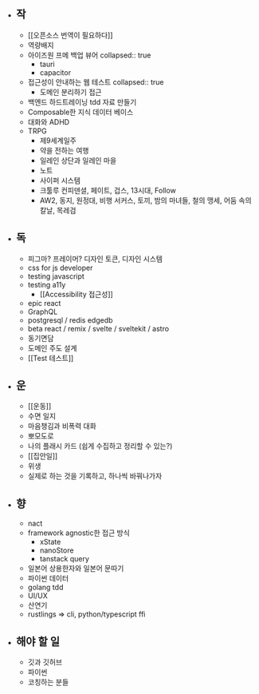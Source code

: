 - ## 작
	- [[오픈소스 번역이 필요하다]]
	- 역량배지
	- 아이즈원 프메 백업 뷰어
	  collapsed:: true
		- tauri
		- capacitor
	- 접근성이 안내하는 웹 테스트
	  collapsed:: true
		- 도메인 분리하기 접근
	- 백엔드 하드트레이닝 tdd 자료 만들기
	- Composable한 지식 데이터 베이스
	- 대화와 ADHD
	- TRPG
		- 제9세계일주
		- 약을 전하는 여행
		- 일레인 상단과 일레인 마을
		- 노트
		- 사이퍼 시스템
		- 크툴루 컨피덴셜, 페이트, 겁스, 13시대, Follow
		- AW2, 동지, 원정대, 비행 서커스, 토끼, 밤의 마녀들, 철의 맹세, 어둠 속의 칼날, 목레검
- ## 독
	- 피그마? 프레이머? 디자인 토큰, 디자인 시스템
	- css for js developer
	- testing javascript
	- testing a11y
		- [[Accessibility 접근성]]
	- epic react
	- GraphQL
	- postgresql / redis edgedb
	- beta react / remix / svelte / sveltekit / astro
	- 동기면담
	- 도메인 주도 설계
	- [[Test 테스트]]
- ## 운
	- [[운동]]
	- 수면 일지
	- 마음챙김과 비폭력 대화
	- 뽀모도로
	- 나의 플래시 카드 (쉽게 수집하고 정리할 수 있는?)
	- [[집안일]]
	- 위생
	- 실제로 하는 것을 기록하고, 하나씩 바꿔나가자
- ## 향
	- nact
	- framework agnostic한 접근 방식
		- xState
		- nanoStore
		- tanstack query
	- 일본어 상용한자와 일본어 문따기
	- 파이썬 데이터
	- golang tdd
	- UI/UX
	- 산연기
	- rustlings => cli, python/typescript ffi
- ## 해야 할 일
	- 깃과 깃허브
	- 파이썬
	- 코칭하는 분들